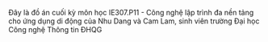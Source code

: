 Đây là đồ án cuối kỳ môn học IE307.P11 - Công nghệ lập trình đa nền tảng cho ứng dụng di động của Nhu Dang và Cam Lam, sinh viên trường Đại học Công nghệ Thông tin ĐHQG
